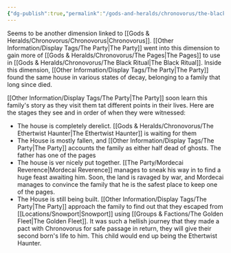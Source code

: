 ```yaml
---
{"dg-publish":true,"permalink":"/gods-and-heralds/chronovorus/the-black-forest/","updated":"2024-12-31T21:36:25.662+00:00"}
---
```


Seems to be another dimension linked to [[Gods & Heralds/Chronovorus/Chronovorus\|Chronovorus]]. [[Other Information/Display Tags/The Party\|The Party]] went into this dimension to gain more of [[Gods & Heralds/Chronovorus/The Pages\|The Pages]] to use in [[Gods & Heralds/Chronovorus/The Black Ritual\|The Black Ritual]]. Inside this dimension, [[Other Information/Display Tags/The Party\|The Party]] found the same house in various states of decay, belonging to a family that long since died. 

[[Other Information/Display Tags/The Party\|The Party]] soon learn this family's story as they visit them tat different points in their lives. Here are the stages they see and in order of when they were witnessed:
- The house is completely derelict. [[Gods & Heralds/Chronovorus/The Ethertwist Haunter\|The Ethertwist Haunter]] is waiting for them 
- The House is mostly fallen, and [[Other Information/Display Tags/The Party\|The Party]] accounts the family as either half dead of ghosts. The father has one of the pages
- The house is ver nicely put together. [[The Party/Mordecai Reverence\|Mordecai Reverence]] manages to sneak his way in to find a huge feast awaiting him. Soon, the land is ravaged by war, and Mordecai manages to convince the family that he is the safest place to keep one of the pages. 
- The House is still being built. [[Other Information/Display Tags/The Party\|The Party]] approach the family to find out that they escaped from [[Locations/Snowport\|Snowport]] using [[Groups & Factions/The Golden Fleet\|The Golden Fleet]]. It was such a hellish journey that they made a pact with Chronovorus for safe passage in return, they will give their second born's life to him. This child would end up being the Ethertwist Haunter.